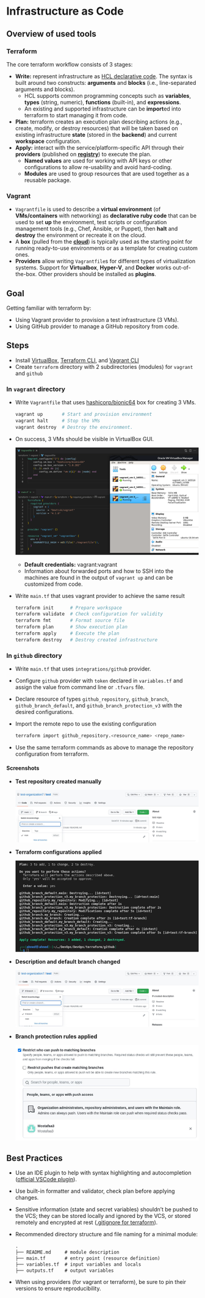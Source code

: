 # Infrastructure as Code

## Overview of used tools

### Terraform

The core terraform workflow consists of 3 stages:

- **Write:** represent infrastructure as [HCL declarative code](https://www.terraform.io/language). The syntax is built around two constructs: **arguments** and **blocks** (i.e., line-separated arguments and blocks).
  - HCL supports common programming concepts such as **variables**, **types** (string, numeric), **functions** (built-in), and **expressions**.
  - An existing and supported infrastructure can be **import**ed into terraform to start managing it from code.
- **Plan:** terraform creates an execution plan describing actions (e.g., create, modify, or destroy resources) that will be taken based on existing infrastructure **state** (stored in the **backend**) and current **workspace** configuration.
- **Apply:** interact with the service/platform-specific API through their **providers** (published on [**registry**](https://registry.terraform.io/)) to execute the plan.
  - **Named values** are used for working with API keys or other configurations to allow re-usability and avoid hard-coding.
  - **Modules** are used to group resources that are used together as a reusable package. 


### Vagrant

- `Vagrantfile` is used to describe a **virtual environment** (of **VMs/containers** with networking) as **declarative ruby code** that can be used to set **up** the environment, test scripts or configuration management tools (e.g., Chef, Ansible, or Puppet), then **halt** and **destroy** the environment or recreate it on the cloud.
- A **box** (pulled from the **[cloud](https://vagrantcloud.com/boxes/search)**) is typically used as the starting point for running ready-to-use environments or as a template for creating custom ones.
- **Providers** allow writing `Vagrantfile`s for different types of virtualization systems. Support for **Virtualbox**, **Hyper-V**, and **Docker** works out-of-the-box. Other providers should be installed as **plugins**.

## Goal

Getting familiar with terraform by:

- Using Vagrant provider to provision a test infrastructure (3 VMs).
- Using GitHub provider to manage a GitHub repository from code.

## Steps

- Install [VirtualBox](https://www.virtualbox.org/wiki/Downloads), [Terraform CLI](https://www.terraform.io/downloads), and [Vagrant CLI](https://www.vagrantup.com/downloads)
- Create `terraform` directory with 2 subdirectories (modules) for `vagrant` and `github`

### **In `vagrant` directory**

- Write `Vagrantfile` that uses [hashicorp/bionic64](hashicorp/bionic64) box for creating 3 VMs.

  ```bash
  vagrant up       # Start and provision environment
  vagrant halt     # Stop the VMs
  vagrant destroy  # Destroy the environment.
  ```

- On success, 3 VMs should be visible in VirtualBox GUI.

  ![vagrant](images/vagrant.png)

  - **Default credentials:** vagrant:vagrant
  - Information about forwarded ports and how to SSH into the machines are found in the output of `vagrant up` and can be customized from code.

- Write `main.tf` that uses vagrant provider to achieve the same result

  ```bash
  terraform init      # Prepare workspace
  terraform validate  # Check configuration for validity
  terraform fmt       # Format source file
  terraform plan      # Show execution plan
  terraform apply     # Execute the plan
  terraform destroy   # Destroy created infrastructure
  ```

### **In `github` directory**

- Write `main.tf` that uses `integrations/github` provider.

- Configure `github` provider with `token` declared in `variables.tf` and assign the value from command line or `.tfvars` file. 

- Declare resource of types `github_repository`, `github_branch`, `github_branch_default`, and `github_branch_protection_v3`  with the desired configurations.

- Import the remote repo to use the existing configuration

  ```bash
  terraform import github_repository.<resource_name> <repo_name>
  ```

- Use the same terraform commands as above to manage the repository configuration from terraform.

#### Screenshots

- **Test repository created manually**

  ![gh-1](images/gh-1.png)

- **Terraform configurations applied**

  ![gh-2](images/gh-2.png)

- **Description and default branch changed**

  ![gh-3](images/gh-3.png)

- **Branch protection rules applied**

  ![gh-4](images/gh-4.png)

## Best Practices

- Use an IDE plugin to help with syntax highlighting and autocompletion ([official VSCode plugin](https://marketplace.visualstudio.com/items?itemName=HashiCorp.terraform)).

- Use built-in formatter and validator, check plan before applying changes.

- Sensitive information (state and secret variables) shouldn’t be pushed to the VCS; they can be stored locally and ignored by the VCS, or stored remotely and encrypted at rest ([.gitignore for terraform](https://github.com/github/gitignore/blob/main/Terraform.gitignore)).

- Recommended directory structure and file naming for a minimal module:

  ```
  .
  ├── README.md     # module description
  ├── main.tf       # entry point (resource definition)
  ├── variables.tf  # input variables and locals
  ├── outputs.tf    # output variables
  ```


- When using providers (for vagrant or terraform), be sure to pin their versions to ensure reproducibility.
